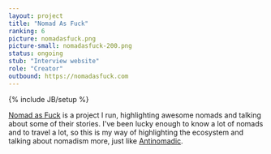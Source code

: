 ```yaml
---
layout: project
title: "Nomad As Fuck"
ranking: 6
picture: nomadasfuck.png
picture-small: nomadasfuck-200.png
status: ongoing
stub: "Interview website"
role: "Creator"
outbound: https://nomadasfuck.com
---
```

{% include JB/setup %}

[Nomad as Fuck](http://nomadasfuck.com) is a project I run, highlighting awesome nomads and talking about some of their stories. I've been lucky enough to know a lot of nomads and to travel a lot, so this is my way of highlighting the ecosystem and talking about nomadism more, just like [Antinomadic](../antinomadic/).
